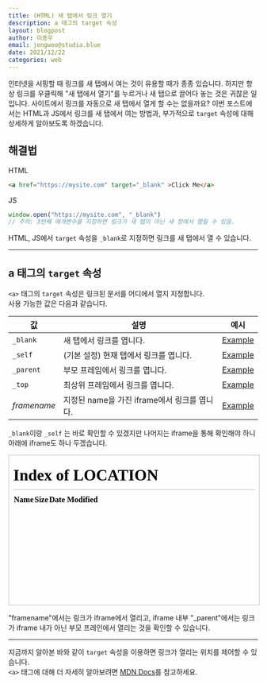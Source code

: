 ```yaml
---
title: (HTML) 새 탭에서 링크 열기
description: a 태그의 target 속성
layout: blogpost
author: 이종우
email: jongwoo@studia.blue
date: 2021/12/22
categories: web
---
```


인터넷을 서핑할 때 링크를 새 탭에서 여는 것이 유용할 때가 종종 있습니다. 하지만 항상 링크를 우클릭해 "새 탭에서 열기"를 누르거나 새 탭으로 끌어다 놓는 것은 귀찮은 일입니다. 사이트에서 링크를 자동으로 새 탭에서 열게 할 수는 없을까요? 이번 포스트에서는 HTML과 JS에서 링크를 새 탭에서 여는 방법과, 부가적으로 `target` 속성에 대해 상세하게 알아보도록 하겠습니다.

## 해결법

HTML
```html
<a href="https://mysite.com" target="_blank" >Click Me</a>
```

JS
```js
window.open("https://mysite.com", "_blank")
// 주의: 3번째 매개변수를 지정하면 링크가 새 탭이 아닌 새 창에서 열릴 수 있음.
```

HTML, JS에서 `target` 속성을 `_blank`로 지정하면 링크를 새 탭에서 열 수 있습니다.


----------------

## a 태그의 `target` 속성

`<a>` 태그의 `target` 속성은 링크된 문서를 어디에서 열지 지정합니다.<br>
사용 가능한 값은 다음과 같습니다.

| 값 | 설명 | 예시 |
| ----------- | ----------- | ------------ |
| `_blank` | 새 탭에서 링크를 엽니다. | <a href="https://studia.blue" target="_blank" >Example</a> |
| `_self` | (기본 설정) 현재 탭에서 링크를 엽니다. | <a href="https://studia.blue" target="_self" >Example</a> |
| `_parent` | 부모 프레임에서 링크를 엽니다. | <a href="https://studia.blue" target="_parent" >Example</a> |
| `_top` | 최상위 프레임에서 링크를 엽니다. | <a href="https://studia.blue" target="_top" >Example</a> |
| _framename_ | 지정된 name을 가진 iframe에서 링크를 엽니다. | <a href="https://studia.blue" target="iframe" >Example</a> |

`_blank`이랑 `_self` 는 바로 확인할 수 있겠지만 나머지는 iframe을 통해 확인해야 하니 아래에 iframe도 하나 두겠습니다.

<iframe name="iframe" src="./#a-태그의-target-속성" style="width: 100%; height: 300px; border: 2px solid #ddd;"></iframe>

"framename"에서는 링크가 iframe에서 열리고, iframe 내부 "_parent"에서는 링크가 iframe 내가 아닌 부모 프레인에서 열리는 것을 확인할 수 있습니다.

------------------

지금까지 알아본 바와 같이 `target` 속성을 이용하면 링크가 열리는 위치를 제어할 수 있습니다.<br>
`<a>` 태그에 대해 더 자세히 알아보려면 [MDN Docs](https://developer.mozilla.org/ko/docs/Web/HTML/Element/a)를 참고하세요.